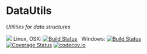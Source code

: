 # DataUtils

*Utilities for data structures*

[![](https://img.shields.io/badge/docs-latest-blue.svg)](https://jlapeyre.github.io/DataUtils.jl/latest)
Linux, OSX: [![Build Status](https://travis-ci.org/jlapeyre/DataUtils.jl.svg?branch=master)](https://travis-ci.org/jlapeyre/DataUtils.jl)
&nbsp;
Windows: [![Build Status](https://ci.appveyor.com/api/projects/status/github/jlapeyre/DataUtils.jl?branch=master&svg=true)](https://ci.appveyor.com/project/jlapeyre/datautils-jl)
&nbsp; &nbsp; &nbsp;
[![Coverage Status](https://coveralls.io/repos/jlapeyre/DataUtils.jl/badge.svg?branch=master&service=github)](https://coveralls.io/github/jlapeyre/DataUtils.jl?branch=master)
[![codecov.io](http://codecov.io/github/jlapeyre/DataUtils.jl/coverage.svg?branch=master)](http://codecov.io/github/jlapeyre/DataUtils.jl?branch=master)
